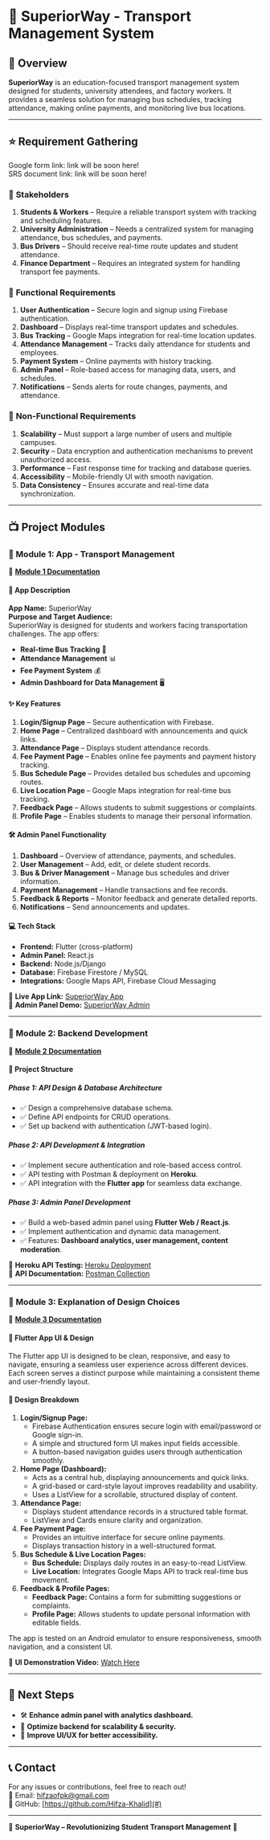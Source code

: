 # 🚀 SuperiorWay - Transport Management System

## 📌 Overview
**SuperiorWay** is an education-focused transport management system designed for students, university attendees, and factory workers. It provides a seamless solution for managing bus schedules, tracking attendance, making online payments, and monitoring live bus locations.

---

## ⭐ Requirement Gathering
Google form link: link will be soon here!  
SRS document link: link will be soon here!  

### 📝 **Stakeholders**
1. **Students & Workers** – Require a reliable transport system with tracking and scheduling features.
2. **University Administration** – Needs a centralized system for managing attendance, bus schedules, and payments.
3. **Bus Drivers** – Should receive real-time route updates and student attendance.
4. **Finance Department** – Requires an integrated system for handling transport fee payments.

### 📝 **Functional Requirements**
1. **User Authentication** – Secure login and signup using Firebase authentication.
2. **Dashboard** – Displays real-time transport updates and schedules.
3. **Bus Tracking** – Google Maps integration for real-time location updates.
4. **Attendance Management** – Tracks daily attendance for students and employees.
5. **Payment System** – Online payments with history tracking.
6. **Admin Panel** – Role-based access for managing data, users, and schedules.
7. **Notifications** – Sends alerts for route changes, payments, and attendance.

### 📝 **Non-Functional Requirements**
1. **Scalability** – Must support a large number of users and multiple campuses.
2. **Security** – Data encryption and authentication mechanisms to prevent unauthorized access.
3. **Performance** – Fast response time for tracking and database queries.
4. **Accessibility** – Mobile-friendly UI with smooth navigation.
5. **Data Consistency** – Ensures accurate and real-time data synchronization.

---

## 📺 Project Modules

### 📌 Module 1: App - Transport Management
📝 **[Module 1 Documentation](#)**

#### 🎯 App Description
**App Name:** SuperiorWay  
**Purpose and Target Audience:**  
SuperiorWay is designed for students and workers facing transportation challenges. The app offers:
- **Real-time Bus Tracking** 🚌  
- **Attendance Management** 📊  
- **Fee Payment System** 💰  
- **Admin Dashboard for Data Management** 🖥️  

#### ✨ Key Features
1. **Login/Signup Page** – Secure authentication with Firebase.
2. **Home Page** – Centralized dashboard with announcements and quick links.
3. **Attendance Page** – Displays student attendance records.
4. **Fee Payment Page** – Enables online fee payments and payment history tracking.
5. **Bus Schedule Page** – Provides detailed bus schedules and upcoming routes.
6. **Live Location Page** – Google Maps integration for real-time bus tracking.
7. **Feedback Page** – Allows students to submit suggestions or complaints.
8. **Profile Page** – Enables students to manage their personal information.

#### 🛠️ Admin Panel Functionality
1. **Dashboard** – Overview of attendance, payments, and schedules.
2. **User Management** – Add, edit, or delete student records.
3. **Bus & Driver Management** – Manage bus schedules and driver information.
4. **Payment Management** – Handle transactions and fee records.
5. **Feedback & Reports** – Monitor feedback and generate detailed reports.
6. **Notifications** – Send announcements and updates.

#### 💻 Tech Stack
- **Frontend:** Flutter (cross-platform)
- **Admin Panel:** React.js
- **Backend:** Node.js/Django
- **Database:** Firebase Firestore / MySQL
- **Integrations:** Google Maps API, Firebase Cloud Messaging

🔗 **Live App Link:** [SuperiorWay App](#)  
🔗 **Admin Panel Demo:** [SuperiorWay Admin](#)

---

### 📌 Module 2: Backend Development
📝 **[Module 2 Documentation](#)**

#### 🏢 Project Structure
##### **Phase 1: API Design & Database Architecture**
- ✅ Design a comprehensive database schema.
- ✅ Define API endpoints for CRUD operations.
- ✅ Set up backend with authentication (JWT-based login).

##### **Phase 2: API Development & Integration**
- ✅ Implement secure authentication and role-based access control.
- ✅ API testing with Postman & deployment on **Heroku**.
- ✅ API integration with the **Flutter app** for seamless data exchange.

##### **Phase 3: Admin Panel Development**
- ✅ Build a web-based admin panel using **Flutter Web / React.js**.
- ✅ Implement authentication and dynamic data management.
- ✅ Features: **Dashboard analytics, user management, content moderation**.

🔗 **Heroku API Testing:** [Heroku Deployment](#)  
🔗 **API Documentation:** [Postman Collection](#)

---

### 📌 Module 3: Explanation of Design Choices
📝 **[Module 3 Documentation](#)**

#### 📱 Flutter App UI & Design
The Flutter app UI is designed to be clean, responsive, and easy to navigate, ensuring a seamless user experience across different devices. Each screen serves a distinct purpose while maintaining a consistent theme and user-friendly layout.

#### 🎨 Design Breakdown
1. **Login/Signup Page:**
   - Firebase Authentication ensures secure login with email/password or Google sign-in.
   - A simple and structured form UI makes input fields accessible.
   - A button-based navigation guides users through authentication smoothly.
2. **Home Page (Dashboard):**
   - Acts as a central hub, displaying announcements and quick links.
   - A grid-based or card-style layout improves readability and usability.
   - Uses a ListView for a scrollable, structured display of content.
3. **Attendance Page:**
   - Displays student attendance records in a structured table format.
   - ListView and Cards ensure clarity and organization.
4. **Fee Payment Page:**
   - Provides an intuitive interface for secure online payments.
   - Displays transaction history in a well-structured format.
5. **Bus Schedule & Live Location Pages:**
   - **Bus Schedule:** Displays daily routes in an easy-to-read ListView.
   - **Live Location:** Integrates Google Maps API to track real-time bus movement.
6. **Feedback & Profile Pages:**
   - **Feedback Page:** Contains a form for submitting suggestions or complaints.
   - **Profile Page:** Allows students to update personal information with editable fields.

The app is tested on an Android emulator to ensure responsiveness, smooth navigation, and a consistent UI.

🔗 **UI Demonstration Video:** [Watch Here](#)

---

## 📅 Next Steps
- 🛠️ **Enhance admin panel with analytics dashboard.**
- 🚀 **Optimize backend for scalability & security.**
- 📲 **Improve UI/UX for better accessibility.**

---

## 📞 Contact
For any issues or contributions, feel free to reach out!  
📧 Email: hifzaofpk@gmail.com  
🔖 GitHub: [https://github.com/Hifza-Khalid](#)  

---

📌 **SuperiorWay – Revolutionizing Student Transport Management** 🚀
